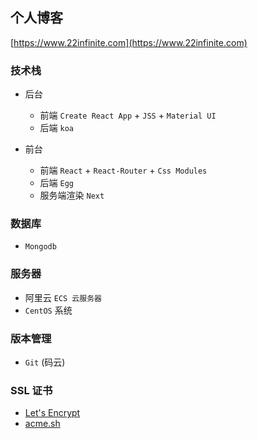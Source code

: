## 个人博客

[https://www.22infinite.com](https://www.22infinite.com)

### 技术栈

- 后台
  - 前端 `Create React App` + `JSS` + `Material UI`
  - 后端 `koa`

- 前台
  - 前端 `React` + `React-Router` + `Css Modules`
  - 后端 `Egg`
  - 服务端渲染 `Next`

### 数据库

- `Mongodb`

### 服务器

- 阿里云 `ECS 云服务器` 
- `CentOS` 系统

### 版本管理

- `Git` (码云)

### SSL 证书

- [Let's Encrypt](https://letsencrypt.org/)
- [acme.sh](https://github.com/Neilpang/acme.sh)
